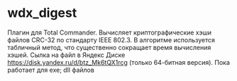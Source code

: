 # wdx_digest
Плагин для Total Commander.
Вычисляет криптографические хэши файлов CRC-32
по стандарту IEEE 802.3.
В алгоритме используется табличный метод,
что существенно сокращает время вычисления хэшей.
Сылка на файл в Яндекс Диске https://disk.yandex.ru/d/btz_Mk6tQX1rcg
(только 64-битная версия).
Пока работает для exe; dll файлов
